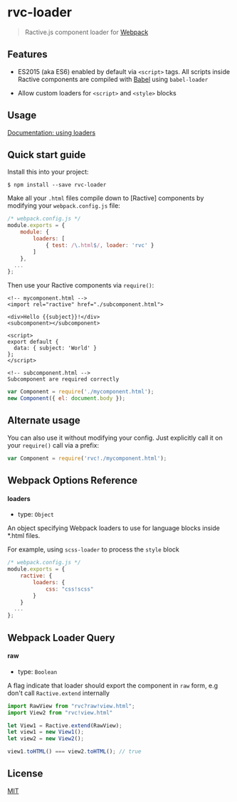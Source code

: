 # rvc-loader

> Ractive.js component loader for [Webpack](http://webpack.github.io)

## Features
- ES2015 (aka ES6) enabled by default via `<script>` tags. All scripts inside Ractive components
are compiled with [Babel](https://babeljs.io/) using `babel-loader`

- Allow custom loaders for `<script>` and `<style>` blocks

## Usage

[Documentation: using loaders](http://webpack.github.io/docs/using-loaders.html)

## Quick start guide

Install this into your project:

    $ npm install --save rvc-loader

Make all your `.html` files compile down to [Ractive] components by
modifying your `webpack.config.js` file:

```js
/* webpack.config.js */
module.exports = {
    module: {
        loaders: [
            { test: /\.html$/, loader: 'rvc' }
        ]
    },
  ...
};
```

Then use your Ractive components via `require()`:

```
<!-- mycomponent.html -->
<import rel="ractive" href="./subcomponent.html">

<div>Hello {{subject}}!</div>
<subcomponent></subcomponent>

<script>
export default {
  data: { subject: 'World' }
};
</script>

<!-- subcomponent.html -->
Subcomponent are required correctly
```

```js
var Component = require('./mycomponent.html');
new Component({ el: document.body });
```

## Alternate usage

You can also use it without modifying your config. Just explicitly call it on
your `require()` call via a prefix:

```js
var Component = require('rvc!./mycomponent.html');
```

## Webpack Options Reference

#### loaders

- type: `Object`

An object specifying Webpack loaders to use for language blocks inside *.html files.

For example, using `scss-loader` to process the `style` block
```js
/* webpack.config.js */
module.exports = {
    ractive: {
        loaders: {
            css: "css!scss"
        }
    }
  ...
};
```

## Webpack Loader Query

#### raw
- type: `Boolean`

A flag indicate that loader should export the component in `raw` form, e.g don't call `Ractive.extend` internally

```js
import RawView from "rvc?raw!view.html";
import View2 from "rvc!view.html"

let View1 = Ractive.extend(RawView);
let view1 = new View1();
let view2 = new View2();

view1.toHTML() === view2.toHTML(); // true
```

## License

[MIT](http://opensource.org/licenses/MIT)